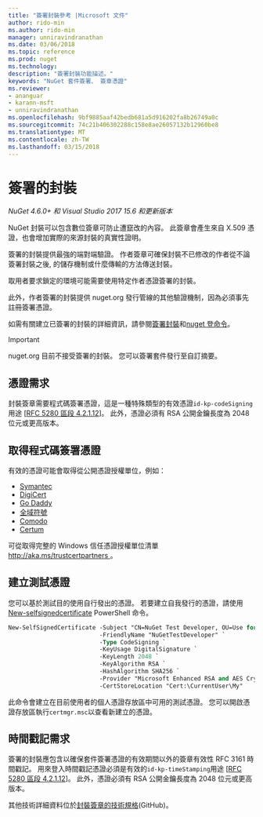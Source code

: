 ```yaml
---
title: "簽署封裝參考 |Microsoft 文件"
author: rido-min
ms.author: rido-min
manager: unniravindranathan
ms.date: 03/06/2018
ms.topic: reference
ms.prod: nuget
ms.technology: 
description: "簽署封裝功能描述。"
keywords: "NuGet 套件簽署、 簽章憑證"
ms.reviewer:
- ananguar
- karann-msft
- unniravindranathan
ms.openlocfilehash: 9bf9885aaf42bedb681a5d916202fa8b26749a0c
ms.sourcegitcommit: 74c21b406302288c158e8ae26057132b12960be8
ms.translationtype: MT
ms.contentlocale: zh-TW
ms.lasthandoff: 03/15/2018
---
```

# <a name="signed-packages"></a>簽署的封裝

*NuGet 4.6.0+ 和 Visual Studio 2017 15.6 和更新版本*

NuGet 封裝可以包含數位簽章可防止遭竄改的內容。 此簽章會產生來自 X.509 憑證，也會增加實際的來源封裝的真實性證明。

簽署的封裝提供最強的端對端驗證。 作者簽章可確保封裝不已修改的作者從不論簽署封裝之後, 的儲存機制或什麼傳輸的方法傳送封裝。

取用者要求鎖定的環境可能需要使用特定作者憑證簽署的封裝。

此外，作者簽署的封裝提供 nuget.org 發行管線的其他驗證機制，因為必須事先註冊簽署憑證。

如需有關建立已簽署的封裝的詳細資訊，請參閱[簽署封裝](../create-packages/Sign-a-package.md)和[nuget 登命令](../tools/cli-ref-sign.md)。

> [!Important]
> nuget.org 目前不接受簽署的封裝。 您可以簽署套件發行至自訂摘要。

## <a name="certificate-requirements"></a>憑證需求

封裝簽章需要程式碼簽署憑證，這是一種特殊類型的有效憑證`id-kp-codeSigning`用途 [[RFC 5280 區段 4.2.1.12](https://tools.ietf.org/html/rfc5280#section-4.2.1.12)]。 此外，憑證必須有 RSA 公開金鑰長度為 2048 位元或更高版本。

## <a name="get-a-code-signing-certificate"></a>取得程式碼簽署憑證

有效的憑證可能會取得從公開憑證授權單位，例如：

- [Symantec](https://trustcenter.websecurity.symantec.com/process/trust/productOptions?productType=SoftwareValidationClass3)
- [DigiCert](https://www.digicert.com/code-signing/)
- [Go Daddy](https://www.godaddy.com/web-security/code-signing-certificate)
- [全域符號](https://www.globalsign.com/en/code-signing-certificate/)
- [Comodo](https://www.comodo.com/e-commerce/code-signing/code-signing-certificate.php)
- [Certum](https://www.certum.eu/certum/cert,offer_en_open_source_cs.xml) 

可從取得完整的 Windows 信任憑證授權單位清單[ http://aka.ms/trustcertpartners ](http://aka.ms/trustcertpartners)。

## <a name="create-a-test-certificate"></a>建立測試憑證

您可以基於測試目的使用自行發出的憑證。 若要建立自我發行的憑證，請使用[New-selfsignedcertificate](https://docs.microsoft.com/en-us/powershell/module/pkiclient/new-selfsignedcertificate) PowerShell 命令。

```ps
New-SelfSignedCertificate -Subject "CN=NuGet Test Developer, OU=Use for testing purposes ONLY" `
                          -FriendlyName "NuGetTestDeveloper" `
                          -Type CodeSigning `
                          -KeyUsage DigitalSignature `
                          -KeyLength 2048 `
                          -KeyAlgorithm RSA `
                          -HashAlgorithm SHA256 `
                          -Provider "Microsoft Enhanced RSA and AES Cryptographic Provider" `
                          -CertStoreLocation "Cert:\CurrentUser\My" 
```

此命令會建立在目前使用者的個人憑證存放區中可用的測試憑證。 您可以開啟憑證存放區執行`certmgr.msc`以查看新建立的憑證。

## <a name="timestamp-requirements"></a>時間戳記需求

簽署的封裝應包含以確保套件簽署憑證的有效期間以外的簽章有效性 RFC 3161 時間戳記。 用來登入時間戳記憑證必須是有效的`id-kp-timeStamping`用途 [[RFC 5280 區段 4.2.1.12](https://tools.ietf.org/html/rfc5280#section-4.2.1.12)]。 此外，憑證必須有 RSA 公開金鑰長度為 2048 位元或更高版本。

其他技術詳細資料位於[封裝簽章的技術規格](https://github.com/NuGet/Home/wiki/Package-Signatures-Technical-Details)(GitHub)。
